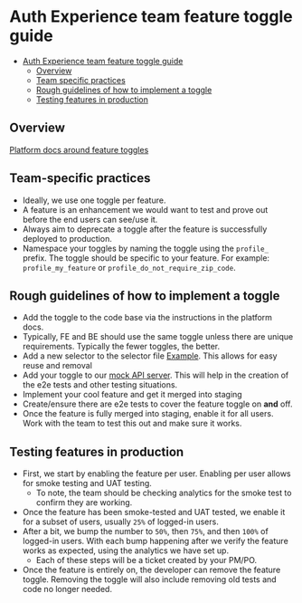 # Auth Experience team feature toggle guide

- [Auth Experience team feature toggle guide](#auth-experience-team-feature-toggle-guide)
  - [Overview](#overview)
  - [Team specific practices](#team-specific-practices)
  - [Rough guidelines of how to implement a toggle](#rough-guidelines-of-how-to-implement-a-toggle)
  - [Testing features in production](#testing-features-in-production)

## Overview

[Platform docs around feature toggles](https://department-of-veterans-affairs.github.io/veteran-facing-services-tools/platform/tools/feature-toggles/)

## Team-specific practices

- Ideally, we use one toggle per feature.
- A feature is an enhancement we would want to test and prove out before the end users can see/use it.
- Always aim to deprecate a toggle after the feature is successfully deployed to production.
- Namespace your toggles by naming the toggle using the `profile_` prefix. The toggle should be specific to your feature. For example: `profile_my_feature` or `profile_do_not_require_zip_code`.

## Rough guidelines of how to implement a toggle

- Add the toggle to the code base via the instructions in the platform docs.
- Typically, FE and BE should use the same toggle unless there are unique requirements. Typically the fewer toggles, the better.
- Add a new selector to the selector file [Example](https://github.com/department-of-veterans-affairs/vets-website/blob/main/src/applications/personalization/profile/selectors.js). This allows for easy reuse and removal
- Add your toggle to our [mock API server](https://github.com/department-of-veterans-affairs/vets-website/blob/main/src/applications/personalization/profile/mocks/feature-toggles/index.js#L1). This will help in the creation of the e2e tests and other testing situations.
- Implement your cool feature and get it merged into staging
- Create/ensure there are e2e tests to cover the feature toggle on **and** off.
- Once the feature is fully merged into staging, enable it for all users. Work with the team to test this out and make sure it works.

## Testing features in production

- First, we start by enabling the feature per user. Enabling per user allows for smoke testing and UAT testing.
  - To note, the team should be checking analytics for the smoke test to confirm they are working.
- Once the feature has been smoke-tested and UAT tested, we enable it for a subset of users, usually `25%` of logged-in users.
- After a bit, we bump the number to `50%`, then `75%`, and then `100%` of logged-in users. With each bump happening after we verify the feature works as expected, using the analytics we have set up.
  - Each of these steps will be a ticket created by your PM/PO.
- Once the feature is entirely on, the developer can remove the feature toggle. Removing the toggle will also include removing old tests and code no longer needed.
